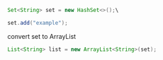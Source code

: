 

```java
Set<String> set = new HashSet<>();\

set.add("example");
```





convert set to ArrayList



```java
List<String> list = new ArrayList<String>(set);
```

